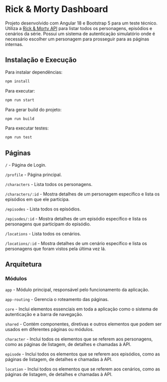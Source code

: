 # Rick & Morty Dashboard

Projeto desenvolvido com Angular 18 e Bootstrap 5 para um teste técnico. Utiliza a [Rick & Morty API](https://rickandmortyapi.com/) para listar todos os personagens, episódios e cenários da série. Possui um sistema de autenticação simulatório onde é necessário escolher um personagem para prosseguir para as páginas internas.

## Instalação e Execução

Para instalar dependências:
```bash
npm install
```

Para executar:
```bash
npm run start
```

Para gerar build do projeto:
```bash
npm run build
```

Para executar testes:
```bash
npm run test
```

## Páginas
`/` - Página de Login.

`/profile` - Página principal.

`/characters` - Lista todos os personagens.

`/characters/:id` - Mostra detalhes de um personagem específico e lista os episódios em que ele participa.

`/episodes` - Lista todos os episódios.

`/episodes/:id` - Mostra detalhes de um episódio específico e lista os personagens que participam do episódio.

`/locations` - Lista todos os cenários.

`/locations/:id` - Mostra detalhes de um cenário específico e lista os personagens que foram vistos pela última vez lá.

## Arquitetura

### Módulos
`app` - Módulo principal, responsável pelo funcionamento da aplicação.

`app-routing` - Gerencia o roteamento das páginas.

`core` - Inclui elementos essenciais em toda a aplicação como o sistema de autenticação e a barra de navegação.

`shared` - Contém componentes, diretivas e outros elementos que podem ser usados em diferentes páginas ou módulos.

`character` - Inclui todos os elementos que se referem aos personagens, como as páginas de listagem, de detalhes e chamadas à API.

`episode` - Inclui todos os elementos que se referem aos episódios, como as páginas de listagem, de detalhes e chamadas à API.

`location` - Inclui todos os elementos que se referem aos cenários, como as páginas de listagem, de detalhes e chamadas à API.
